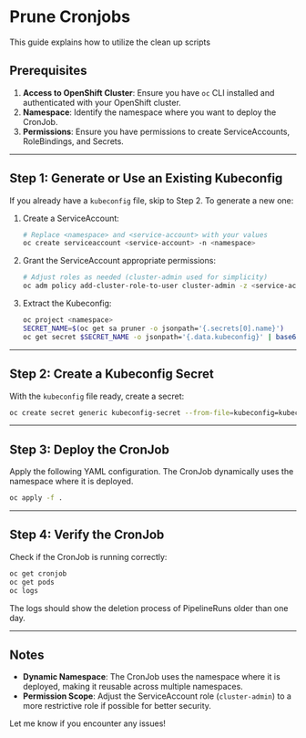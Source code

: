 
# Prune Cronjobs

This guide explains how to utilize the clean up scripts

## Prerequisites

1. **Access to OpenShift Cluster**: Ensure you have `oc` CLI installed and authenticated with your OpenShift cluster.
2. **Namespace**: Identify the namespace where you want to deploy the CronJob.
3. **Permissions**: Ensure you have permissions to create ServiceAccounts, RoleBindings, and Secrets.

---

## Step 1: Generate or Use an Existing Kubeconfig

If you already have a `kubeconfig` file, skip to Step 2. To generate a new one:

1. Create a ServiceAccount:
   ```bash
   # Replace <namespace> and <service-account> with your values
   oc create serviceaccount <service-account> -n <namespace>
   ```

2. Grant the ServiceAccount appropriate permissions:
   ```bash
   # Adjust roles as needed (cluster-admin used for simplicity)
   oc adm policy add-cluster-role-to-user cluster-admin -z <service-account> -n <namespace>
   ```

3. Extract the Kubeconfig:
   ```bash
   oc project <namespace>
   SECRET_NAME=$(oc get sa pruner -o jsonpath='{.secrets[0].name}')
   oc get secret $SECRET_NAME -o jsonpath='{.data.kubeconfig}' | base64 -d > kubeconfig
   ```

---

## Step 2: Create a Kubeconfig Secret

With the `kubeconfig` file ready, create a secret:

```bash
oc create secret generic kubeconfig-secret --from-file=kubeconfig=kubeconfig
```

---

## Step 3: Deploy the CronJob

Apply the following YAML configuration. The CronJob dynamically uses the namespace where it is deployed.

```bash
oc apply -f .
```

---

## Step 4: Verify the CronJob

Check if the CronJob is running correctly:

```bash
oc get cronjob
oc get pods
oc logs
```

The logs should show the deletion process of PipelineRuns older than one day.

---

## Notes

- **Dynamic Namespace**: The CronJob uses the namespace where it is deployed, making it reusable across multiple namespaces.
- **Permission Scope**: Adjust the ServiceAccount role (`cluster-admin`) to a more restrictive role if possible for better security.

Let me know if you encounter any issues!
